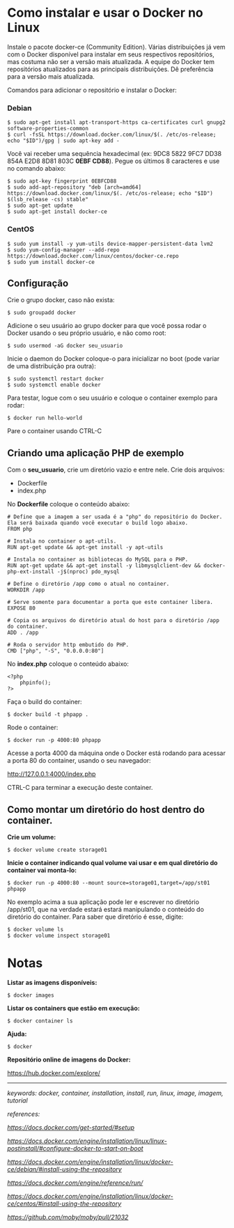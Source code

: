 # Como instalar e usar o Docker no Linux

Instale o pacote docker-ce (Community Edition). Várias distribuições já vem com o Docker disponível para instalar em seus respectivos repositórios, mas costuma não ser a versão mais atualizada. A equipe do Docker tem repositórios atualizados para as principais distribuições. Dê preferência para a versão mais atualizada.

Comandos para adicionar o repositório e instalar o Docker:

### Debian

```
$ sudo apt-get install apt-transport-https ca-certificates curl gnupg2 software-properties-common
$ curl -fsSL https://download.docker.com/linux/$(. /etc/os-release; echo "$ID")/gpg | sudo apt-key add -
```
Você vai receber uma sequência hexadecimal (ex: 9DC8 5822 9FC7 DD38 854A E2D8 8D81 803C **0EBF CD88**). Pegue os últimos 8 caracteres e use no comando abaixo:
```
$ sudo apt-key fingerprint 0EBFCD88
$ sudo add-apt-repository "deb [arch=amd64] https://download.docker.com/linux/$(. /etc/os-release; echo "$ID") $(lsb_release -cs) stable"
$ sudo apt-get update
$ sudo apt-get install docker-ce
```

### CentOS

```
$ sudo yum install -y yum-utils device-mapper-persistent-data lvm2
$ sudo yum-config-manager --add-repo https://download.docker.com/linux/centos/docker-ce.repo
$ sudo yum install docker-ce
```  

## Configuração

Crie o grupo docker, caso não exista:

```
$ sudo groupadd docker
```

Adicione o seu usuário ao grupo docker para que você possa rodar o Docker usando o seu próprio usuário, e não como root:

```
$ sudo usermod -aG docker seu_usuario
```

Inicie o daemon do Docker coloque-o para inicializar no boot (pode variar de uma distribuição pra outra):

```
$ sudo systemctl restart docker
$ sudo systemctl enable docker
```

Para testar, logue com o seu usuário e coloque o container exemplo para rodar:
```
$ docker run hello-world
```

Pare o container usando CTRL-C

## Criando uma aplicação PHP de exemplo

Com o **seu_usuario**, crie um diretório vazio e entre nele. Crie dois arquivos:
  * Dockerfile
  * index.php

No **Dockerfile** coloque o conteúdo abaixo:
```
# Define que a imagem a ser usada é a "php" do repositório do Docker. Ela será baixada quando você executar o build logo abaixo.
FROM php

# Instala no container o apt-utils.
RUN apt-get update && apt-get install -y apt-utils

# Instala no container as bibliotecas do MySQL para o PHP.
RUN apt-get update && apt-get install -y libmysqlclient-dev && docker-php-ext-install -j$(nproc) pdo_mysql

# Define o diretório /app como o atual no container.
WORKDIR /app

# Serve somente para documentar a porta que este container libera.
EXPOSE 80

# Copia os arquivos do diretório atual do host para o diretório /app do container.
ADD . /app

# Roda o servidor http embutido do PHP.
CMD ["php", "-S", "0.0.0.0:80"]
```

No **index.php** coloque o conteúdo abaixo:
```
<?php
    phpinfo();
?>
```

Faça o build do container:
```
$ docker build -t phpapp .
```

Rode o container:
```
$ docker run -p 4000:80 phpapp
```

Acesse a porta 4000 da máquina onde o Docker está rodando para acessar a porta 80 do container, usando o seu navegador:

http://127.0.0.1:4000/index.php

CTRL-C para terminar a execução deste container.


## Como montar um diretório do host dentro do container.

**Crie um volume:**

```
$ docker volume create storage01
```

**Inicie o container indicando qual volume vai usar e em qual diretório do container vai monta-lo:**

```
$ docker run -p 4000:80 --mount source=storage01,target=/app/st01 phpapp
```

No exemplo acima a sua aplicação pode ler e escrever no diretório /app/st01, que na verdade estará estará manipulando o conteúdo do diretório do container. Para saber que diretório é esse, digite:

```
$ docker volume ls
$ docker volume inspect storage01
```

# Notas

**Listar as imagens disponíveis:**
```
$ docker images
```

**Listar os containers que estão em execução:**
```
$ docker container ls
```

**Ajuda:**
```
$ docker
```

**Repositório online de imagens do Docker:**

https://hub.docker.com/explore/

---

*keywords: docker, container, installation, install, run, linux, image, imagem, tutorial*

*references:*

*https://docs.docker.com/get-started/#setup*

*https://docs.docker.com/engine/installation/linux/linux-postinstall/#configure-docker-to-start-on-boot*

*https://docs.docker.com/engine/installation/linux/docker-ce/debian/#install-using-the-repository*

*https://docs.docker.com/engine/reference/run/*

*https://docs.docker.com/engine/installation/linux/docker-ce/centos/#install-using-the-repository*

*https://github.com/moby/moby/pull/21032*
